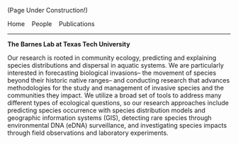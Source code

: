 <p class="auto-style1">(Page Under Construction!)</p> 
<p>Home&nbsp;&nbsp;&nbsp; People&nbsp;&nbsp;&nbsp; Publications</p>
<hr />
<p class="auto-style2"><strong>The Barnes Lab at Texas Tech University</strong></p>
<p>Our&nbsp;research is&nbsp;rooted in community ecology, predicting and explaining 
species distributions and dispersal in aquatic systems. We are&nbsp;particularly 
interested in forecasting biological invasions– the movement of species beyond 
their historic native ranges– and conducting research that advances 
methodologies for the study and management of invasive species and the 
communities they impact. We&nbsp;utilize a broad set of tools to address many 
different types of ecological questions, so our&nbsp;research approaches&nbsp;include 
predicting species occurrence with species distribution models and geographic 
information systems (GIS), detecting rare species through environmental DNA 
(eDNA) surveillance, and investigating species impacts through field 
observations and laboratory experiments. </p>

</body>

</html>
